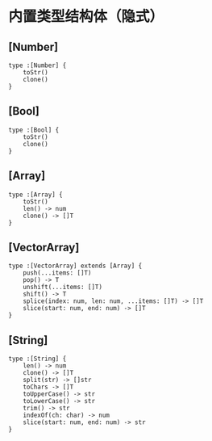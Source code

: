 # 内置类型结构体（隐式）

## [Number]

```noah
type :[Number] {
    toStr()
    clone()
}
```

## [Bool]

```noah
type :[Bool] {
    toStr()
    clone()
}
```

## [Array]

```noah
type :[Array] {
    toStr()
    len() -> num
    clone() -> []T
}
```

## [VectorArray]

```noah
type :[VectorArray] extends [Array] {
    push(...items: []T)
    pop() -> T
    unshift(...items: []T)
    shift() -> T
    splice(index: num, len: num, ...items: []T) -> []T
    slice(start: num, end: num) -> []T
}
```

## [String]

```noah
type :[String] {
    len() -> num
    clone() -> []T
    split(str) -> []str
    toChars -> []T
    toUpperCase() -> str
    toLowerCase() -> str
    trim() -> str
    indexOf(ch: char) -> num 
    slice(start: num, end: num) -> str
}
```